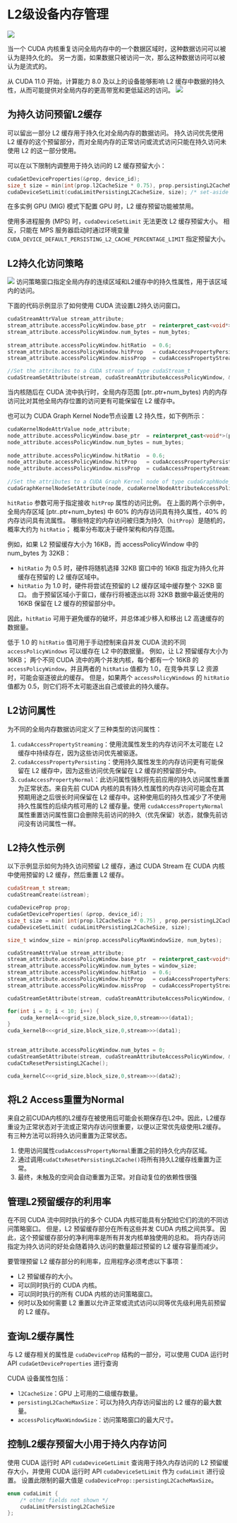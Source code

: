 # L2级设备内存管理

![](design-visualization-nvlink-animation-625-t@2x.gif)

当一个 CUDA 内核重复访问全局内存中的一个数据区域时，这种数据访问可以被认为是持久化的。 另一方面，如果数据只被访问一次，那么这种数据访问可以被认为是流式的。

从 CUDA 11.0 开始，计算能力 8.0 及以上的设备能够影响 L2 缓存中数据的持久性，从而可能提供对全局内存的更高带宽和更低延迟的访问。
![](1_GGwn2iT5tgif2V4DdyKx2A.png)
## 为持久访问预留L2缓存
可以留出一部分 L2 缓存用于持久化对全局内存的数据访问。 持久访问优先使用 L2 缓存的这个预留部分，而对全局内存的正常访问或流式访问只能在持久访问未使用 L2 的这一部分使用。

可以在以下限制内调整用于持久访问的 L2 缓存预留大小：
``` C++
cudaGetDeviceProperties(&prop, device_id);                
size_t size = min(int(prop.l2CacheSize * 0.75), prop.persistingL2CacheMaxSize);
cudaDeviceSetLimit(cudaLimitPersistingL2CacheSize, size); /* set-aside 3/4 of L2 cache for persisting accesses or the max allowed*/ 
```

在多实例 GPU (MIG) 模式下配置 GPU 时，L2 缓存预留功能被禁用。

使用多进程服务 (MPS) 时，`cudaDeviceSetLimit` 无法更改 L2 缓存预留大小。 相反，只能在 MPS 服务器启动时通过环境变量 `CUDA_DEVICE_DEFAULT_PERSISTING_L2_CACHE_PERCENTAGE_LIMIT` 指定预留大小。

## L2持久化访问策略
![](sliding-window-l2.png)
访问策略窗口指定全局内存的连续区域和L2缓存中的持久性属性，用于该区域内的访问。

下面的代码示例显示了如何使用 CUDA 流设置L2持久访问窗口。
```C++
cudaStreamAttrValue stream_attribute;                                         // Stream level attributes data structure
stream_attribute.accessPolicyWindow.base_ptr  = reinterpret_cast<void*>(ptr); // Global Memory data pointer
stream_attribute.accessPolicyWindow.num_bytes = num_bytes;                    // Number of bytes for persistence access.
                                                                              // (Must be less than cudaDeviceProp::accessPolicyMaxWindowSize)
stream_attribute.accessPolicyWindow.hitRatio  = 0.6;                          // Hint for cache hit ratio
stream_attribute.accessPolicyWindow.hitProp   = cudaAccessPropertyPersisting; // Type of access property on cache hit
stream_attribute.accessPolicyWindow.missProp  = cudaAccessPropertyStreaming;  // Type of access property on cache miss.

//Set the attributes to a CUDA stream of type cudaStream_t
cudaStreamSetAttribute(stream, cudaStreamAttributeAccessPolicyWindow, &stream_attribute); 
```

当内核随后在 CUDA 流中执行时，全局内存范围 [ptr..ptr+num_bytes) 内的内存访问比对其他全局内存位置的访问更有可能保留在 L2 缓存中。

也可以为 CUDA Graph Kernel Node节点设置 L2 持久性，如下例所示：
```C++
cudaKernelNodeAttrValue node_attribute;                                     // Kernel level attributes data structure
node_attribute.accessPolicyWindow.base_ptr  = reinterpret_cast<void*>(ptr); // Global Memory data pointer
node_attribute.accessPolicyWindow.num_bytes = num_bytes;                    // Number of bytes for persistence access.
                                                                            // (Must be less than cudaDeviceProp::accessPolicyMaxWindowSize)
node_attribute.accessPolicyWindow.hitRatio  = 0.6;                          // Hint for cache hit ratio
node_attribute.accessPolicyWindow.hitProp   = cudaAccessPropertyPersisting; // Type of access property on cache hit
node_attribute.accessPolicyWindow.missProp  = cudaAccessPropertyStreaming;  // Type of access property on cache miss.
                                    
//Set the attributes to a CUDA Graph Kernel node of type cudaGraphNode_t
cudaGraphKernelNodeSetAttribute(node, cudaKernelNodeAttributeAccessPolicyWindow, &node_attribute); 
```

`hitRatio` 参数可用于指定接收 `hitProp` 属性的访问比例。 在上面的两个示例中，全局内存区域 [ptr..ptr+num_bytes) 中 60% 的内存访问具有持久属性，40% 的内存访问具有流属性。 哪些特定的内存访问被归类为持久（`hitProp`）是随机的，概率大约为 `hitRatio`； 概率分布取决于硬件架构和内存范围。

例如，如果 L2 预留缓存大小为 16KB，而 accessPolicyWindow 中的 num_bytes 为 32KB：
* `hitRatio` 为 0.5 时，硬件将随机选择 32KB 窗口中的 16KB 指定为持久化并缓存在预留的 L2 缓存区域中。
* `hitRatio` 为 1.0 时，硬件将尝试在预留的 L2 缓存区域中缓存整个 32KB 窗口。 由于预留区域小于窗口，缓存行将被逐出以将 32KB 数据中最近使用的 16KB 保留在 L2 缓存的预留部分中。

因此，`hitRatio` 可用于避免缓存的破坏，并总体减少移入和移出 L2 高速缓存的数据量。

低于 1.0 的 `hitRatio` 值可用于手动控制来自并发 CUDA 流的不同 `accessPolicyWindows` 可以缓存在 L2 中的数据量。 例如，让 L2 预留缓存大小为 16KB； 两个不同 CUDA 流中的两个并发内核，每个都有一个 16KB 的 `accessPolicyWindow`，并且两者的 `hitRatio` 值都为 1.0，在竞争共享 L2 资源时，可能会驱逐彼此的缓存。 但是，如果两个 `accessPolicyWindows` 的 `hitRatio` 值都为 0.5，则它们将不太可能逐出自己或彼此的持久缓存。 

## L2访问属性

为不同的全局内存数据访问定义了三种类型的访问属性：

1. `cudaAccessPropertyStreaming`：使用流属性发生的内存访问不太可能在 L2 缓存中持续存在，因为这些访问优先被驱逐。
2.  `cudaAccessPropertyPersisting`：使用持久属性发生的内存访问更有可能保留在 L2 缓存中，因为这些访问优先保留在 L2 缓存的预留部分中。
3. `cudaAccessPropertyNormal`：此访问属性强制将先前应用的持久访问属性重置为正常状态。来自先前 CUDA 内核的具有持久性属性的内存访问可能会在其预期用途之后很长时间保留在 L2 缓存中。这种使用后的持久性减少了不使用持久性属性的后续内核可用的 L2 缓存量。使用 `cudaAccessPropertyNormal` 属性重置访问属性窗口会删除先前访问的持久（优先保留）状态，就像先前访问没有访问属性一样。

## L2持久性示例

以下示例显示如何为持久访问预留 L2 缓存，通过 CUDA Stream 在 CUDA 内核中使用预留的 L2 缓存，然后重置 L2 缓存。
```C++
cudaStream_t stream;
cudaStreamCreate(&stream);                                                                  // Create CUDA stream

cudaDeviceProp prop;                                                                        // CUDA device properties variable
cudaGetDeviceProperties( &prop, device_id);                                                 // Query GPU properties
size_t size = min( int(prop.l2CacheSize * 0.75) , prop.persistingL2CacheMaxSize );
cudaDeviceSetLimit( cudaLimitPersistingL2CacheSize, size);                                  // set-aside 3/4 of L2 cache for persisting accesses or the max allowed

size_t window_size = min(prop.accessPolicyMaxWindowSize, num_bytes);                        // Select minimum of user defined num_bytes and max window size.

cudaStreamAttrValue stream_attribute;                                                       // Stream level attributes data structure
stream_attribute.accessPolicyWindow.base_ptr  = reinterpret_cast<void*>(data1);               // Global Memory data pointer
stream_attribute.accessPolicyWindow.num_bytes = window_size;                                // Number of bytes for persistence access
stream_attribute.accessPolicyWindow.hitRatio  = 0.6;                                        // Hint for cache hit ratio
stream_attribute.accessPolicyWindow.hitProp   = cudaAccessPropertyPersisting;               // Persistence Property
stream_attribute.accessPolicyWindow.missProp  = cudaAccessPropertyStreaming;                // Type of access property on cache miss

cudaStreamSetAttribute(stream, cudaStreamAttributeAccessPolicyWindow, &stream_attribute);   // Set the attributes to a CUDA Stream

for(int i = 0; i < 10; i++) {
    cuda_kernelA<<<grid_size,block_size,0,stream>>>(data1);                                 // This data1 is used by a kernel multiple times
}                                                                                           // [data1 + num_bytes) benefits from L2 persistence
cuda_kernelB<<<grid_size,block_size,0,stream>>>(data1);                                     // A different kernel in the same stream can also benefit
                                                                                            // from the persistence of data1

stream_attribute.accessPolicyWindow.num_bytes = 0;                                          // Setting the window size to 0 disable it
cudaStreamSetAttribute(stream, cudaStreamAttributeAccessPolicyWindow, &stream_attribute);   // Overwrite the access policy attribute to a CUDA Stream
cudaCtxResetPersistingL2Cache();                                                            // Remove any persistent lines in L2 

cuda_kernelC<<<grid_size,block_size,0,stream>>>(data2);                                     // data2 can now benefit from full L2 in normal mode
```

## 将L2 Access重置为Normal

来自之前CUDA内核的L2缓存在被使用后可能会长期保存在L2中。因此，L2缓存重设为正常状态对于流或正常内存访问很重要，以便以正常优先级使用L2缓存。有三种方法可以将持久访问重置为正常状态。
1. 使用访问属性`cudaAccessPropertyNormal`重置之前的持久化内存区域。
2. 通过调用`cudaCtxResetPersistingL2Cache()`将所有持久L2缓存线重置为正常。
3. 最终，未触及的空间会自动重置为正常。对自动复位的依赖性很强

## 管理L2预留缓存的利用率
在不同 CUDA 流中同时执行的多个 CUDA 内核可能具有分配给它们的流的不同访问策略窗口。 但是，L2 预留缓存部分在所有这些并发 CUDA 内核之间共享。 因此，这个预留缓存部分的净利用率是所有并发内核单独使用的总和。 将内存访问指定为持久访问的好处会随着持久访问的数量超过预留的 L2 缓存容量而减少。

要管理预留 L2 缓存部分的利用率，应用程序必须考虑以下事项：

* L2 预留缓存的大小。
* 可以同时执行的 CUDA 内核。
* 可以同时执行的所有 CUDA 内核的访问策略窗口。
* 何时以及如何需要 L2 重置以允许正常或流式访问以同等优先级利用先前预留的 L2 缓存。

## 查询L2缓存属性
与 L2 缓存相关的属性是 `cudaDeviceProp` 结构的一部分，可以使用 CUDA 运行时 API `cudaGetDeviceProperties` 进行查询

CUDA 设备属性包括：

* `l2CacheSize`：GPU 上可用的二级缓存数量。
* `persistingL2CacheMaxSize`：可以为持久内存访问留出的 L2 缓存的最大数量。
* `accessPolicyMaxWindowSize`：访问策略窗口的最大尺寸。

## 控制L2缓存预留大小用于持久内存访问
使用 CUDA 运行时 API `cudaDeviceGetLimit` 查询用于持久内存访问的 L2 预留缓存大小，并使用 CUDA 运行时 API `cudaDeviceSetLimit` 作为 `cudaLimit` 进行设置。 设置此限制的最大值是 `cudaDeviceProp::persistingL2CacheMaxSize`。
```C++
enum cudaLimit {
    /* other fields not shown */
    cudaLimitPersistingL2CacheSize
}; 
```